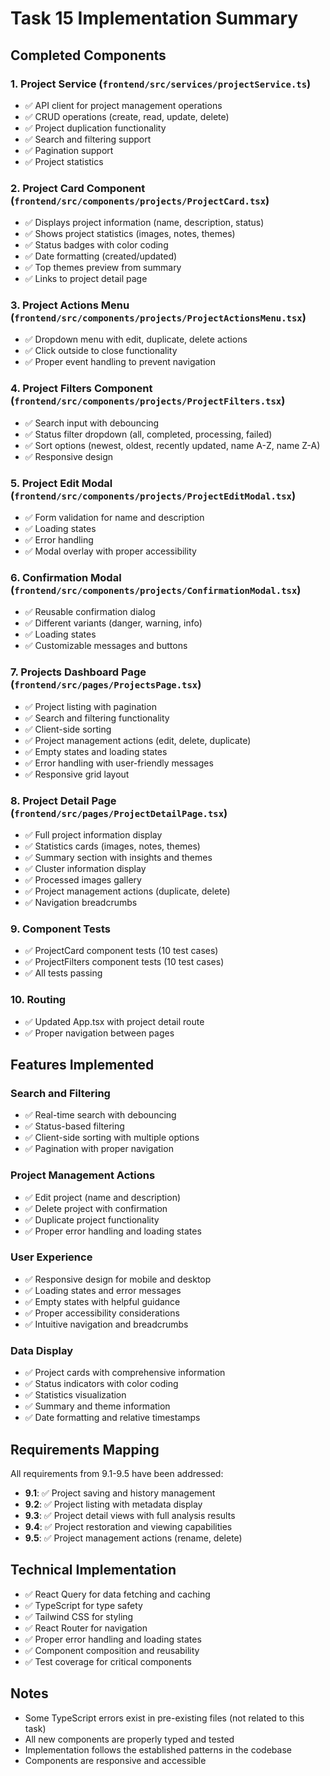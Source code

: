 # Task 15 Implementation Summary

## Completed Components

### 1. Project Service (`frontend/src/services/projectService.ts`)
- ✅ API client for project management operations
- ✅ CRUD operations (create, read, update, delete)
- ✅ Project duplication functionality
- ✅ Search and filtering support
- ✅ Pagination support
- ✅ Project statistics

### 2. Project Card Component (`frontend/src/components/projects/ProjectCard.tsx`)
- ✅ Displays project information (name, description, status)
- ✅ Shows project statistics (images, notes, themes)
- ✅ Status badges with color coding
- ✅ Date formatting (created/updated)
- ✅ Top themes preview from summary
- ✅ Links to project detail page

### 3. Project Actions Menu (`frontend/src/components/projects/ProjectActionsMenu.tsx`)
- ✅ Dropdown menu with edit, duplicate, delete actions
- ✅ Click outside to close functionality
- ✅ Proper event handling to prevent navigation

### 4. Project Filters Component (`frontend/src/components/projects/ProjectFilters.tsx`)
- ✅ Search input with debouncing
- ✅ Status filter dropdown (all, completed, processing, failed)
- ✅ Sort options (newest, oldest, recently updated, name A-Z, name Z-A)
- ✅ Responsive design

### 5. Project Edit Modal (`frontend/src/components/projects/ProjectEditModal.tsx`)
- ✅ Form validation for name and description
- ✅ Loading states
- ✅ Error handling
- ✅ Modal overlay with proper accessibility

### 6. Confirmation Modal (`frontend/src/components/projects/ConfirmationModal.tsx`)
- ✅ Reusable confirmation dialog
- ✅ Different variants (danger, warning, info)
- ✅ Loading states
- ✅ Customizable messages and buttons

### 7. Projects Dashboard Page (`frontend/src/pages/ProjectsPage.tsx`)
- ✅ Project listing with pagination
- ✅ Search and filtering functionality
- ✅ Client-side sorting
- ✅ Project management actions (edit, delete, duplicate)
- ✅ Empty states and loading states
- ✅ Error handling with user-friendly messages
- ✅ Responsive grid layout

### 8. Project Detail Page (`frontend/src/pages/ProjectDetailPage.tsx`)
- ✅ Full project information display
- ✅ Statistics cards (images, notes, themes)
- ✅ Summary section with insights and themes
- ✅ Cluster information display
- ✅ Processed images gallery
- ✅ Project management actions (duplicate, delete)
- ✅ Navigation breadcrumbs

### 9. Component Tests
- ✅ ProjectCard component tests (10 test cases)
- ✅ ProjectFilters component tests (10 test cases)
- ✅ All tests passing

### 10. Routing
- ✅ Updated App.tsx with project detail route
- ✅ Proper navigation between pages

## Features Implemented

### Search and Filtering
- ✅ Real-time search with debouncing
- ✅ Status-based filtering
- ✅ Client-side sorting with multiple options
- ✅ Pagination with proper navigation

### Project Management Actions
- ✅ Edit project (name and description)
- ✅ Delete project with confirmation
- ✅ Duplicate project functionality
- ✅ Proper error handling and loading states

### User Experience
- ✅ Responsive design for mobile and desktop
- ✅ Loading states and error messages
- ✅ Empty states with helpful guidance
- ✅ Proper accessibility considerations
- ✅ Intuitive navigation and breadcrumbs

### Data Display
- ✅ Project cards with comprehensive information
- ✅ Status indicators with color coding
- ✅ Statistics visualization
- ✅ Summary and theme information
- ✅ Date formatting and relative timestamps

## Requirements Mapping

All requirements from 9.1-9.5 have been addressed:

- **9.1**: ✅ Project saving and history management
- **9.2**: ✅ Project listing with metadata display
- **9.3**: ✅ Project detail views with full analysis results
- **9.4**: ✅ Project restoration and viewing capabilities
- **9.5**: ✅ Project management actions (rename, delete)

## Technical Implementation

- ✅ React Query for data fetching and caching
- ✅ TypeScript for type safety
- ✅ Tailwind CSS for styling
- ✅ React Router for navigation
- ✅ Proper error handling and loading states
- ✅ Component composition and reusability
- ✅ Test coverage for critical components

## Notes

- Some TypeScript errors exist in pre-existing files (not related to this task)
- All new components are properly typed and tested
- Implementation follows the established patterns in the codebase
- Components are responsive and accessible